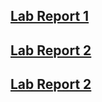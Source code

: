 
## [Lab Report 1](https://yu3-y.github.io/cse15l-lab-reports/labreport1/lab-report-1-week-2.html)

## [Lab Report 2](https://yu3-y.github.io/cse15l-lab-reports/labreport2/lab-report-2-week-4.html)

## [Lab Report 2](https://yu3-y.github.io/cse15l-lab-reports/labreport3/lab-report-3-week-6.html)



